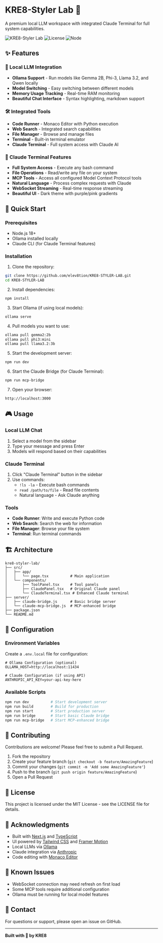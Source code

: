 # KRE8-Styler Lab 🚀

A premium local LLM workspace with integrated Claude Terminal for full system capabilities.

![KRE8-Styler Lab](https://img.shields.io/badge/version-1.0.0-purple)
![License](https://img.shields.io/badge/license-MIT-blue)
![Node](https://img.shields.io/badge/node-%3E%3D18.0.0-green)

## ✨ Features

### 🤖 Local LLM Integration
- **Ollama Support** - Run models like Gemma 2B, Phi-3, Llama 3.2, and Qwen locally
- **Model Switching** - Easy switching between different models
- **Memory Usage Tracking** - Real-time RAM monitoring
- **Beautiful Chat Interface** - Syntax highlighting, markdown support

### 🛠️ Integrated Tools
- **Code Runner** - Monaco Editor with Python execution
- **Web Search** - Integrated search capabilities
- **File Manager** - Browse and manage files
- **Terminal** - Built-in terminal emulator
- **Claude Terminal** - Full system access with Claude AI

### 🎨 Claude Terminal Features
- **Full System Access** - Execute any bash command
- **File Operations** - Read/write any file on your system
- **MCP Tools** - Access all configured Model Context Protocol tools
- **Natural Language** - Process complex requests with Claude
- **WebSocket Streaming** - Real-time response streaming
- **Beautiful UI** - Dark theme with purple/pink gradients

## 🚀 Quick Start

### Prerequisites
- Node.js 18+ 
- Ollama installed locally
- Claude CLI (for Claude Terminal features)

### Installation

1. Clone the repository:
```bash
git clone https://github.com/elev8tion/KRE8-STYLER-LAB.git
cd KRE8-STYLER-LAB
```

2. Install dependencies:
```bash
npm install
```

3. Start Ollama (if using local models):
```bash
ollama serve
```

4. Pull models you want to use:
```bash
ollama pull gemma2:2b
ollama pull phi3:mini
ollama pull llama3.2:3b
```

5. Start the development server:
```bash
npm run dev
```

6. Start the Claude Bridge (for Claude Terminal):
```bash
npm run mcp-bridge
```

7. Open your browser:
```
http://localhost:3000
```

## 🎮 Usage

### Local LLM Chat
1. Select a model from the sidebar
2. Type your message and press Enter
3. Models will respond based on their capabilities

### Claude Terminal
1. Click "Claude Terminal" button in the sidebar
2. Use commands:
   - `!ls -la` - Execute bash commands
   - `read /path/to/file` - Read file contents
   - Natural language - Ask Claude anything

### Tools
- **Code Runner**: Write and execute Python code
- **Web Search**: Search the web for information
- **File Manager**: Browse your file system
- **Terminal**: Run terminal commands

## 🏗️ Architecture

```
kre8-styler-lab/
├── src/
│   ├── app/
│   │   └── page.tsx          # Main application
│   └── components/
│       ├── ToolPanel.tsx     # Tool panels
│       ├── ClaudePanel.tsx   # Original Claude panel
│       └── ClaudeTerminal.tsx # Enhanced Claude terminal
├── server/
│   ├── claude-bridge.js      # Basic bridge server
│   └── claude-mcp-bridge.js  # MCP-enhanced bridge
├── package.json
└── README.md
```

## 🔧 Configuration

### Environment Variables
Create a `.env.local` file for configuration:

```env
# Ollama Configuration (optional)
OLLAMA_HOST=http://localhost:11434

# Claude Configuration (if using API)
ANTHROPIC_API_KEY=your-api-key-here
```

### Available Scripts

```bash
npm run dev          # Start development server
npm run build        # Build for production
npm run start        # Start production server
npm run bridge       # Start basic Claude bridge
npm run mcp-bridge   # Start MCP-enhanced bridge
```

## 🤝 Contributing

Contributions are welcome! Please feel free to submit a Pull Request.

1. Fork the repository
2. Create your feature branch (`git checkout -b feature/AmazingFeature`)
3. Commit your changes (`git commit -m 'Add some AmazingFeature'`)
4. Push to the branch (`git push origin feature/AmazingFeature`)
5. Open a Pull Request

## 📝 License

This project is licensed under the MIT License - see the LICENSE file for details.

## 🙏 Acknowledgments

- Built with [Next.js](https://nextjs.org/) and [TypeScript](https://www.typescriptlang.org/)
- UI powered by [Tailwind CSS](https://tailwindcss.com/) and [Framer Motion](https://www.framer.com/motion/)
- Local LLMs via [Ollama](https://ollama.ai/)
- Claude integration via [Anthropic](https://www.anthropic.com/)
- Code editing with [Monaco Editor](https://microsoft.github.io/monaco-editor/)

## 🐛 Known Issues

- WebSocket connection may need refresh on first load
- Some MCP tools require additional configuration
- Ollama must be running for local model features

## 📧 Contact

For questions or support, please open an issue on GitHub.

---

**Built with 💜 by KRE8**